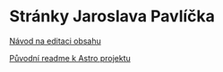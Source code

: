 # Stránky Jaroslava Pavlíčka

[Návod na editaci obsahu](./CONTRIBUTING.md)

[Původní readme k Astro projektu](./docs/README_ASTRO.md)